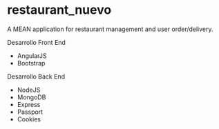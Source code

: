 # restaurant_nuevo

A MEAN application for restaurant management and user order/delivery.

Desarrollo Front End
- AngularJS
- Bootstrap

Desarrollo Back End
- NodeJS
- MongoDB
- Express
- Passport
- Cookies